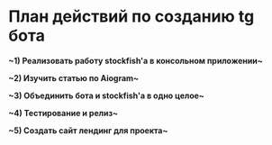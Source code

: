 # План действий по созданию tg бота
**~1) Реализовать работу stockfish'a в консольном приложении~**


**~2) Изучить статью по Aiogram~**


**~3) Объединить бота и stockfish'a в одно целое~**


**~4) Тестирование и релиз~**


**~5) Создать сайт лендинг для проекта~**
